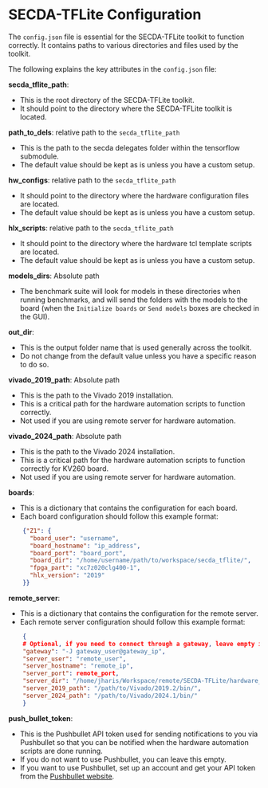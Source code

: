 # SECDA-TFLite Configuration

The `config.json` file is essential for the SECDA-TFLite toolkit to function correctly. It contains paths to various directories and files used by the toolkit.

The following explains the key attributes in the `config.json` file:

**secda_tflite_path**:
- This is the root directory of the SECDA-TFLite toolkit.
- It should point to the directory where the SECDA-TFLite toolkit is located.


**path_to_dels**: relative path to the `secda_tflite_path`
- This is the path to the secda delegates folder within the tensorflow submodule.
- The default value should be kept as is unless you have a custom setup.

**hw_configs**: relative path to the `secda_tflite_path`
- It should point to the directory where the hardware configuration files are located.
- The default value should be kept as is unless you have a custom setup.

**hlx_scripts**: relative path to the `secda_tflite_path`
- It should point to the directory where the hardware tcl template scripts are located.
- The default value should be kept as is unless you have a custom setup.

**models_dirs**: Absolute path
- The benchmark suite will look for models in these directories when running benchmarks, and will send the folders with the models to the board (when the `Initialize boards` or `Send models` boxes are checked in the GUI).


**out_dir**:
- This is the output folder name that is used generally across the toolkit.
- Do not change from the default value unless you have a specific reason to do so.

**vivado_2019_path**: Absolute path 
- This is the path to the Vivado 2019 installation.
- This is a critical path for the hardware automation scripts to function correctly.
- Not used if you are using remote server for hardware automation.


**vivado_2024_path**: Absolute path
- This is the path to the Vivado 2024 installation.
- This is a critical path for the hardware automation scripts to function correctly for KV260 board.
- Not used if you are using remote server for hardware automation.


  
**boards**:
- This is a dictionary that contains the configuration for each board.
- Each board configuration should follow this example format:
```json
    {"Z1": {
      "board_user": "username",
      "board_hostname": "ip_address",
      "board_port": "board_port",
      "board_dir": "/home/username/path/to/workspace/secda_tflite/",
      "fpga_part": "xc7z020clg400-1",
      "hlx_version": "2019"
    }}
```

**remote_server**:
- This is a dictionary that contains the configuration for the remote server.
- Each remote server configuration should follow this example format:
```json
    {    
    # Optional, if you need to connect through a gateway, leave empty if not needed 
    "gateway": "-J gateway_user@gateway_ip", 
    "server_user": "remote_user",
    "server_hostname": "remote_ip",
    "server_port": remote_port,
    "server_dir": "/home/jharis/Workspace/remote/SECDA-TFLite/hardware_automation_remote/",
    "server_2019_path": "/path/to/Vivado/2019.2/bin/",
    "server_2024_path": "/path/to/Vivado/2024.1/bin/"
    }
```

**push_bullet_token**:
- This is the Pushbullet API token used for sending notifications to you via Pushbullet so that you can be notified when the hardware automation scripts are done running.
- If you do not want to use Pushbullet, you can leave this empty.
- If you want to use Pushbullet, set up an account and get your API token from the [Pushbullet website](https://www.pushbullet.com/).